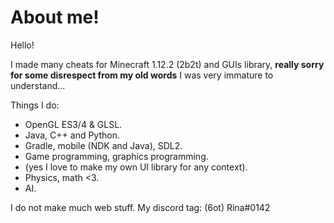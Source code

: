 # About me!
Hello!

I made many cheats for Minecraft 1.12.2 (2b2t) and GUIs library, **really sorry for some disrespect from my old words** I was very immature to understand...

Things I do:
- OpenGL ES3/4 & GLSL.
- Java, C++ and Python.
- Gradle, mobile (NDK and Java), SDL2.
- Game programming, graphics programming.
- (yes I love to make my own UI library for any context).
- Physics, math <3.
- AI.

I do not make much web stuff.
My discord tag: (6ot) Rina#0142
